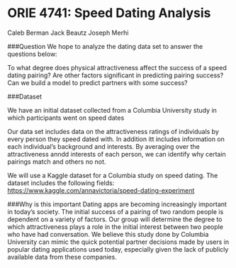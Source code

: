 # ORIE 4741: Speed Dating Analysis
Caleb Berman
Jack Beautz
Joseph Merhi

###Question
We hope to analyze the dating data set to answer the questions below:

To what degree does physical attractiveness affect the success of a speed dating pairing?
Are other factors significant in predicting pairing success?
Can we build a model to predict partners with some success?

###Dataset

We have an initial dataset collected from a Columbia University study in which participants went on speed dates

Our data set includes data on the attractiveness ratings of individuals by every person they speed dated with. In addition itt includes information on each individual’s background and interests. By averaging over the attractiveness anndd interests of each person, we can identify why certain pairings match and others no not.

We will use a Kaggle dataset for a Columbia study on speed dating. The dataset includes the following fields:
https://www.kaggle.com/annavictoria/speed-dating-experiment

###Why is this important
Dating apps are becoming increasingly important in today’s society. The initial success of a pairing of two random people is dependent on a variety of factors. Our group will determine the degree to which attractiveness plays a role in the initial interest between two people who have had conversation. We believe this study done by Columbia University can mimic the quick potential partner decisions made by users in popular dating applications used today, especially given the lack of publicly available data from these companies.
